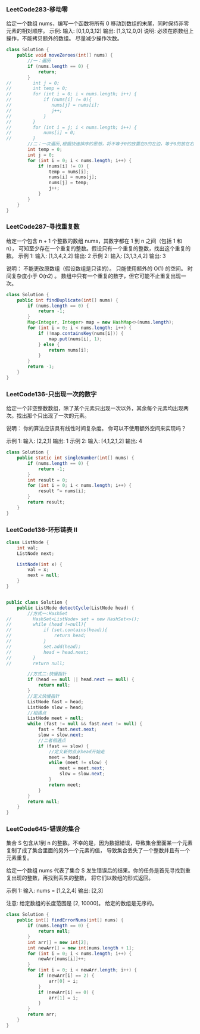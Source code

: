 ### LeetCode283-移动零
给定一个数组 nums，编写一个函数将所有 0 移动到数组的末尾，同时保持非零元素的相对顺序。
示例:
    输入: [0,1,0,3,12]
    输出: [1,3,12,0,0]
说明:
    必须在原数组上操作，不能拷贝额外的数组。
    尽量减少操作次数。
```java
class Solution {
    public void moveZeroes(int[] nums) {
        //一：遍历
        if (nums.length == 0) {
            return;
        }
//        int j = 0;
//        int temp = 0;
//        for (int i = 0; i < nums.length; i++) {
//            if (nums[i] != 0){
//               nums[j] = nums[i];
//               j++;
//            }
//        }
//        for (int i = j; i < nums.length; i++) {
//            nums[i] = 0;
//        }
        //二：一次遍历,根据快速排序的思想，将不等于0的放置在0的左边，等于0的放在右边
        int temp = 0;
        int j = 0;
        for (int i = 0; i < nums.length; i++) {
            if (nums[i] != 0) {
                temp = nums[i];
                nums[i] = nums[j];
                nums[j] = temp;
                j++;
            }
        }
    }
}
```
### LeetCode287-寻找重复数
给定一个包含 n + 1 个整数的数组 nums，其数字都在 1 到 n 之间（包括 1 和 n），
可知至少存在一个重复的整数。假设只有一个重复的整数，找出这个重复的数。
示例 1:
    输入: [1,3,4,2,2]
    输出: 2
示例 2:
    输入: [3,1,3,4,2]
    输出: 3

说明：
    不能更改原数组（假设数组是只读的）。
    只能使用额外的 O(1) 的空间。
    时间复杂度小于 O(n2) 。
    数组中只有一个重复的数字，但它可能不止重复出现一次。
```java
class Solution {
    public int findDuplicate(int[] nums) {
        if (nums.length == 0) {
            return -1;
        }
        Map<Integer, Integer> map = new HashMap<>(nums.length);
        for (int i = 0; i < nums.length; i++) {
            if (!map.containsKey(nums[i])) {
                map.put(nums[i], 1);
            } else {
                return nums[i];
            }
        }
        return -1;
    }
}
```
### LeetCode136-只出现一次的数字
给定一个非空整数数组，除了某个元素只出现一次以外，其余每个元素均出现两次。找出那个只出现了一次的元素。

说明：
你的算法应该具有线性时间复杂度。 你可以不使用额外空间来实现吗？

示例 1:
输入: [2,2,1]
输出: 1
示例 2:
输入: [4,1,2,1,2]
输出: 4
```java
class Solution {
    public static int singleNumber(int[] nums) {
        if (nums.length == 0) {
            return -1;
        }
        int result = 0;
        for (int i = 0; i < nums.length; i++) {
            result ^= nums[i];
        }
        return result;
    }
}
```
### LeetCode136-环形链表 II
```java
class ListNode {
    int val;
    ListNode next;

    ListNode(int x) {
        val = x;
        next = null;
    }
}


public class Solution {
    public ListNode detectCycle(ListNode head) {
        //方式一:HashSet
//        HashSet<ListNode> set = new HashSet<>();
//        while (head !=null){
//            if (set.contains(head)){
//                return head;
//            }
//            set.add(head);
//            head = head.next;
//        }
//        return null;

        //方式二:快慢指针
        if (head == null || head.next == null) {
            return null;
        }
        //定义快慢指针
        ListNode fast = head;
        ListNode slow = head;
        //相遇点
        ListNode meet = null;
        while (fast != null && fast.next != null) {
            fast = fast.next.next;
            slow = slow.next;
            //二者相遇点
            if (fast == slow) {
                //定义新的点从head开始走
                meet = head;
                while (meet != slow) {
                    meet = meet.next;
                    slow = slow.next;
                }
                return meet;
            }
        }
        return null;
    }
}
```
### LeetCode645-错误的集合
集合 S 包含从1到 n 的整数。不幸的是，因为数据错误，导致集合里面某一个元素复制了成了集合里面的另外一个元素的值，
导致集合丢失了一个整数并且有一个元素重复。

给定一个数组 nums 代表了集合 S 发生错误后的结果。你的任务是首先寻找到重复出现的整数，再找到丢失的整数，
将它们以数组的形式返回。

示例 1:
输入: nums = [1,2,2,4]
输出: [2,3]

注意:
给定数组的长度范围是 [2, 10000]。
给定的数组是无序的。
```java
class Solution {
    public int[] findErrorNums(int[] nums) {
        if (nums.length == 0) {
            return null;
        }
        int arr[] = new int[2];
        int newArr[] = new int[nums.length + 1];
        for (int i = 0; i < nums.length; i++) {
            newArr[nums[i]]++;
        }
        for (int i = 0; i < newArr.length; i++) {
            if (newArr[i] == 2) {
                arr[0] = i;
            }
            if (newArr[i] == 0) {
                arr[1] = i;
            }
        }
        return arr;
    }
}
```